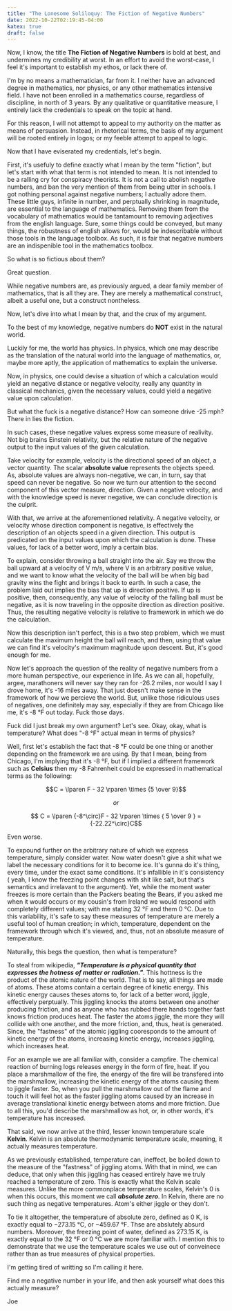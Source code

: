 ```yaml
---
title: "The Lonesome Soliloquy: The Fiction of Negative Numbers"
date: 2022-10-22T02:19:45-04:00
katex: true
draft: false
---
```


Now, I know, the title **The Fiction of Negative Numbers** is bold at best, and undermines my credibility at worst. In an effort to avoid the worst-case, I feel it's important to establish my ethos, or lack there of. 

I'm by no means a mathematician, far from it. I neither have an advanced degree in mathematics, nor physics, or any other mathematics intensive field. I have not been enrolled in a mathematics course, regardless of discipline, in north of 3 years. By any qualitative or quantitative measure, I entirely lack the credentials to speak on the topic at hand.


For this reason, I will not attempt to appeal to my authority on the matter as means of persuasion. Instead, in rhetorical terms, the basis of my argument will be rooted entirely in logos; or my feeble attempt to appeal to logic.

 
Now that I have eviserated my credentials, let's begin.


First, it's usefuly to define exactly what I mean by the term "fiction", but let's start with what that term is not intended to mean. It is not intended to be a ralling cry for conspiracy theorists. It is not a call to abolish negative numbers, and ban the very mention of them from being utter in schools. I got nothing personal against negative numbers; I actually adore them. These little guys, infinite in number, and perptually shrinking in magnitude, are essential to the language of mathematics. Removing them from the vocabulary of mathematics would be tantamount to removing adjectives from the english language. Sure, some things could be conveyed, but many things, the robustness of english allows for, would be indescribable without those tools in the language toolbox. As such, it is fair that negative numbers are an indispenible tool in the mathematics toolbox. 

So what is so fictious about them?

Great question.

While negative numbers are, as previously argued, a dear family member of mathematics, that is all they are. They are merely a mathematical construct, albeit a useful one, but a construct nontheless. 

Now, let's dive into what I mean by that, and the crux of my argument.

To the best of my knowledge, negative numbers do **NOT** exist in the natural world. 

Luckily for me, the world has physics. In physics, which one may describe as the translation of the natural world into the language of mathematics, or, maybe more aptly, the application of mathematics to explain the universe. 

Now, in physics, one could devise a situation of which a calculation would yield an negative distance or negative velocity, really any quantity in classical mechanics, given the necessary values, could yield a negative value upon calculation. 

But what the fuck is a negative distance? How can someone drive -25 mph?  There in lies the fiction. 

In such cases, these negative values express some measure of realivity. Not big brains Einstein relativity, but the relative nature of the negative output to the input values of the given calculation. 

Take velocity for example, velocity is the directional speed of an object, a vector quantity. The scalar **absolute value** represents the objects speed. As, absolute values are always non-negative, we can, in turn, say that speed can never be negative. So now we turn our attention to the second component of this vector measure, direction. Given a negative velocity, and with the knowledge speed is never negative, we can conclude direction is the culprit. 

With that, we arrive at the aforementioned relativity. A negative velocity, or velocity whose direction component is negative, is effectively the description of an objects speed in a given direction. This output is predicated on the input values upon which the calculation is done. These values, for lack of a better word, imply a certain bias.

To explain, consider throwing a ball straight into the air. Say we throw the ball upward at a velocity of V m/s, where V is an arbitrary positive value, and we want to know what the velocity of the ball will be when big bad gravity wins the fight and brings it back to earth. In such a case, the problem laid out implies the bias that up is direction positive. If up is positive, then, consequently, any value of velocity of the falling ball must be negative, as it is now traveling in the opposite direction as direction positive. Thus, the resulting negative velocity is relative to framework in which we do the calculation. 

Now this description isn't perfect, this is a two step problem, which we must calculate the maximum height the ball will reach, and then, using that value we can find it's velocity's maximum magnitude upon descent. But, it's good enough for me. 


Now let's approach the question of the reality of negative numbers from a more human perspective, our experience in life. As we can all, hopefully, argee, marathoners will never say they ran for -26.2 miles, nor would I say I drove home, it's -16 miles away. That just doesn't make sense in the framework of how we percieve the world. But, unlike those ridiculous uses of negatives, one definitely may say, especially if they are from Chicago like me, it's -8 &deg;F out today. Fuck those days.


Fuck did I just break my own argument? Let's see. Okay, okay, what is temperature? What does "-8 &deg;F" actual mean in terms of physics?


Well, first let's establish the fact that -8 &deg;F could be one thing or another depending on the framework we are using. By that I mean, being from Chicago, I'm implying that it's -8 &deg;F, but if I implied a different framework such as **Celsius** then my -8 Fahrenheit could be expressed in mathematical terms as the following:

$$C = \lparen F - 32 \rparen \times {5 \over 9}$$

$$ or $$

$$ C = \lparen  {-8^\circ}F - 32 \rparen \times { 5 \over 9 } = {-22.22^\circ}C$$

Even worse. 

To expound further on the arbitrary nature of which we express temperature, simply consider water. Now water doesn't give a shit what we label the necessary conditions for it to become ice. It's gunna do it's thing, every time, under the exact same conditions. It's infallible in it's consistency ( yeah, I know the freezing point changes with shit like salt, but that's semantics and irrelavant to the argument). Yet, while the moment water freezes is more certain than the Packers beating the Bears, if you asked me when it would occurs or my cousin's from Ireland we would respond with completely different values; with me stating 32 &deg;F and them 0 &deg;C. Due to this variability, it's safe to say these measures of temperature are merely a useful tool of human creation; in which, temperature, dependent on the framework through which it's viewed, and, thus, not an absolute measure of temperature.

Naturally, this begs the question, then what is temperature? 

To steal from wikipedia, ***"Temperature is a physical quantity that expresses the hotness of matter or radiation."***. This hottness is the product of the atomic nature of the world. That is to say, all things are made of atoms. These atoms contain a certain degree of kinetic energy. This kinetic energy causes theses atoms to, for lack of a better word, jiggle, effectively perptually. This jiggling knocks the atoms between one another producing friction, and as anyone who has rubbed there hands together fast knows friction produces heat. The faster the atoms jiggle, the more they will collide with one another, and the more friction, and, thus, heat is generated. Since, the "fastness" of the atomic jiggling cooresponds to the amount of kinetic energy of the atoms, increasing kinetic energy, increases jiggling, which increases heat. 

For an example we are all familiar with, consider a campfire. The chemical reaction of burning logs releases energy in the form of fire, heat. If you place a marshmallow of the fire, the energy of the fire will be transfered into the marshmallow, increasing the kinetic energy of the atoms causing them to jiggle faster. So, when you pull the marshmallow out of the flame and touch it will feel hot as the faster jiggling atoms caused by an increase in average translational kinetic energy between atoms and more friction. Due to all this, you'd describe the marshmallow as hot, or, in other words, it's temperature has increased.


That said, we now arrive at the third, lesser known temperature scale **Kelvin**. Kelvin is an absolute thermodynamic temperature scale, meaning, it actually measures temperature. 

As we previously established, temperature can, ineffect, be boiled down to the measure of the "fastness" of jiggling atoms. With that in mind, we can deduce, that only when this jiggling has ceased entirely have we truly reached a temperature of zero. This is exactly what the Kelvin scale measures. Unlike the more commonplace temperature scales, Kelvin's 0 is when this occurs, this moment we call ***absolute zero***. In Kelvin, there are no such thing as negative temperatures. Atom's either jiggle or they don't. 

To tie it altogether, the temperature of absolute zero, defined as 0 K, is exactly equal to −273.15 &deg;C, or −459.67 &deg;F. Thse are abslutely absurd numbers. Moreover, the freezing point of water, defined as 273.15 K, is exactly equal to the 32 &deg;F or 0 &deg;C we are more familiar with. I mention this to demonstrate that we use the temperature scales we use out of conveinece rather than as true measures of physical properties.


I'm getting tired of writting so I'm calling it here. 


Find me a negative number in your life, and then ask yourself what does this actually measure?


Joe

